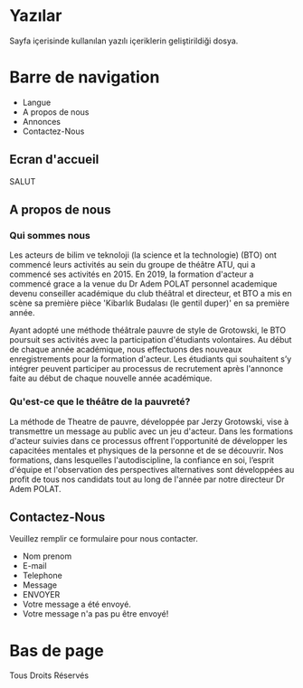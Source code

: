 # Yazılar

Sayfa içerisinde kullanılan yazılı içeriklerin geliştirildiği dosya.

# Barre de navigation

* Langue
* A propos de nous
* Annonces
* Contactez-Nous

## Ecran d'accueil

SALUT

## A propos de nous

### Qui sommes nous

Les acteurs de bilim ve teknoloji (la science et la technologie) (BTO) ont commencé leurs activités au sein du groupe de théâtre ATU, qui a commencé ses activités en 2015. En 2019, la formation d'acteur a commencé grace a la venue du Dr Adem POLAT personnel academique devenu conseiller académique du club théâtral et directeur, et BTO a mis en scène sa première pièce 'Kibarlık Budalası (le gentil duper)' en sa première année.

Ayant adopté une méthode théâtrale pauvre de style de Grotowski, le BTO poursuit ses activités avec la participation d'étudiants volontaires. Au début de chaque année académique, nous effectuons des nouveaux enregistrements pour la formation d'acteur. Les étudiants qui souhaitent s’y intégrer peuvent participer au processus de recrutement après l'annonce faite au début de chaque nouvelle année académique.

### Qu'est-ce que le théâtre de la pauvreté?

La méthode de Theatre de pauvre, développée par Jerzy Grotowski, vise à transmettre un message au public avec un jeu d'acteur. Dans les formations d'acteur suivies dans ce processus offrent l'opportunité de développer les capacitées mentales et physiques de la personne et de se découvrir. Nos formations, dans lesquelles l'autodiscipline, la confiance en soi, l’esprit d'équipe et l'observation des perspectives alternatives sont développées au profit de tous nos candidats tout au long de l'année par notre directeur Dr Adem POLAT.

## Contactez-Nous

Veuillez remplir ce formulaire pour nous contacter.
* Nom prenom
* E-mail
* Telephone
* Message   
* ENVOYER
* Votre message a été envoyé.
* Votre message n'a pas pu être envoyé!

# Bas de page

Tous Droits Réservés